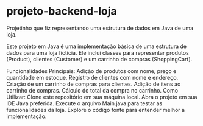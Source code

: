 # projeto-backend-loja
Projetinho que fiz representando uma estrutura de dados em Java de uma loja.

Este projeto em Java é uma implementação básica de uma estrutura de dados para uma loja fictícia. Ele inclui classes para representar produtos (Product), clientes (Customer) e um carrinho de compras (ShoppingCart).

Funcionalidades Principais:
Adição de produtos com nome, preço e quantidade em estoque.
Registro de clientes com nome e endereço.
Criação de um carrinho de compras para clientes.
Adição de itens ao carrinho de compras.
Cálculo do total da compra no carrinho.
Como Utilizar:
Clone este repositório em sua máquina local.
Abra o projeto em sua IDE Java preferida.
Execute o arquivo Main.java para testar as funcionalidades da loja.
Explore o código fonte para entender melhor a implementação.
